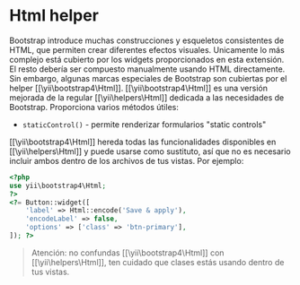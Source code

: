 Html helper
===========

Bootstrap introduce muchas construcciones y esqueletos consistentes de HTML, que permiten crear diferentes efectos visuales.
Unicamente lo más complejo está cubierto por los widgets proporcionados en esta extensión. El resto debería ser
compuesto manualmente usando HTML directamente.
Sin embargo, algunas marcas especiales de Bootstrap son cubiertas por el helper [[\yii\bootstrap4\Html]].
[[\yii\bootstrap4\Html]] es una versión mejorada de la regular [[\yii\helpers\Html]] dedicada a las necesidades de Bootstrap.
Proporciona varios métodos útiles:

 - `staticControl()` - permite renderizar formularios "static controls"

[[\yii\bootstrap4\Html]] hereda todas las funcionalidades disponibles en [[\yii\helpers\Html]] y puede usarse como sustituto,
así que no es necesario incluir ambos dentro de los archivos de tus vistas.
Por ejemplo:

```php
<?php
use yii\bootstrap4\Html;
?>
<?= Button::widget([
    'label' => Html::encode('Save & apply'),
    'encodeLabel' => false,
    'options' => ['class' => 'btn-primary'],
]); ?>
```

> Atención: no confundas [[\yii\bootstrap4\Html]] con [[\yii\helpers\Html]], ten cuidado que clases estás usando dentro de tus vistas.
